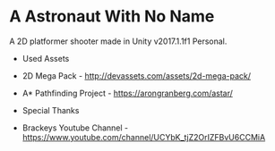 # A Astronaut With No Name

A 2D platformer shooter made in Unity v2017.1.1f1 Personal.

- Used Assets
 - 2D Mega Pack - http://devassets.com/assets/2d-mega-pack/
 - A* Pathfinding Project - https://arongranberg.com/astar/

- Special Thanks
 - Brackeys Youtube Channel - https://www.youtube.com/channel/UCYbK_tjZ2OrIZFBvU6CCMiA
